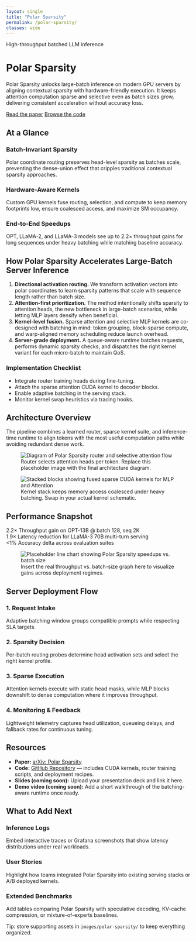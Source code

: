 ```yaml
---
layout: single
title: "Polar Sparsity"
permalink: /polar-sparsity/
classes: wide
---
```


<div class="polar-hero">
  <div class="polar-hero__content">
    <p class="polar-hero__eyebrow">High-throughput batched LLM inference</p>
    <h1>Polar Sparsity</h1>
    <p class="polar-hero__lead">
      Polar Sparsity unlocks large-batch inference on modern GPU servers by aligning contextual sparsity with hardware-friendly execution. It keeps attention computation sparse and selective even as batch sizes grow, delivering consistent acceleration without accuracy loss.
    </p>
    <div class="polar-hero__cta">
      <a href="https://arxiv.org/abs/2505.14884" class="btn btn--primary" target="_blank" rel="noopener">Read the paper</a>
      <a href="https://github.com/susavlsh10/Polar-Sparsity" class="btn btn--inverse" target="_blank" rel="noopener">Browse the code</a>
    </div>
  </div>
</div>

<section class="polar-section">
  <h2>At a Glance</h2>
  <div class="polar-grid">
    <div class="polar-card">
      <h3>Batch-Invariant Sparsity</h3>
      <p>Polar coordinate routing preserves head-level sparsity as batches scale, preventing the dense-union effect that cripples traditional contextual sparsity approaches.</p>
    </div>
    <div class="polar-card">
      <h3>Hardware-Aware Kernels</h3>
      <p>Custom GPU kernels fuse routing, selection, and compute to keep memory footprints low, ensure coalesced access, and maximize SM occupancy.</p>
    </div>
    <div class="polar-card">
      <h3>End-to-End Speedups</h3>
      <p>OPT, LLaMA-2, and LLaMA-3 models see up to 2.2&times; throughput gains for long sequences under heavy batching while matching baseline accuracy.</p>
    </div>
  </div>
</section>

<section class="polar-section polar-section--highlight">
  <div class="polar-section__content">
    <h2>How Polar Sparsity Accelerates Large-Batch Server Inference</h2>
    <ol class="polar-list">
      <li><strong>Directional activation routing.</strong> We transform activation vectors into polar coordinates to learn sparsity patterns that scale with sequence length rather than batch size.</li>
      <li><strong>Attention-first prioritization.</strong> The method intentionally shifts sparsity to attention heads, the new bottleneck in large-batch scenarios, while letting MLP layers densify when beneficial.</li>
      <li><strong>Kernel-level fusion.</strong> Sparse attention and selective MLP kernels are co-designed with batching in mind: token grouping, block-sparse compute, and warp-aligned memory scheduling reduce launch overhead.</li>
      <li><strong>Server-grade deployment.</strong> A queue-aware runtime batches requests, performs dynamic sparsity checks, and dispatches the right kernel variant for each micro-batch to maintain QoS.</li>
    </ol>
  </div>
  <aside class="polar-aside">
    <h3>Implementation Checklist</h3>
    <ul>
      <li>Integrate router training heads during fine-tuning.</li>
      <li>Attach the sparse attention CUDA kernel to decoder blocks.</li>
      <li>Enable adaptive batching in the serving stack.</li>
      <li>Monitor kernel swap heuristics via tracing hooks.</li>
    </ul>
  </aside>
</section>

<section class="polar-section">
  <h2>Architecture Overview</h2>
  <p>The pipeline combines a learned router, sparse kernel suite, and inference-time runtime to align tokens with the most useful computation paths while avoiding redundant dense work.</p>
  <div class="polar-media-grid">
    <figure class="polar-figure">
      <img src="/images/polar-sparsity/router-architecture.png" alt="Diagram of Polar Sparsity router and selective attention flow">
      <figcaption>Router selects attention heads per token. Replace this placeholder image with the final architecture diagram.</figcaption>
    </figure>
    <figure class="polar-figure">
      <img src="/images/polar-sparsity/kernel-stack.png" alt="Stacked blocks showing fused sparse CUDA kernels for MLP and Attention">
      <figcaption>Kernel stack keeps memory access coalesced under heavy batching. Swap in your actual kernel schematic.</figcaption>
    </figure>
  </div>
</section>

<section class="polar-section polar-section--compressed">
  <h2>Performance Snapshot</h2>
  <div class="polar-metrics-grid">
    <div class="metrics-card">
      <span class="metrics-card__value">2.2&times;</span>
      <span class="metrics-card__label">Throughput gain on OPT-13B @ batch 128, seq 2K</span>
    </div>
    <div class="metrics-card">
      <span class="metrics-card__value">1.9&times;</span>
      <span class="metrics-card__label">Latency reduction for LLaMA-3 70B multi-turn serving</span>
    </div>
    <div class="metrics-card">
      <span class="metrics-card__value">&lt;1%</span>
      <span class="metrics-card__label">Accuracy delta across evaluation suites</span>
    </div>
  </div>
  <figure class="polar-figure polar-figure--wide">
    <img src="/images/polar-sparsity/performance-trend.png" alt="Placeholder line chart showing Polar Sparsity speedups vs. batch size">
    <figcaption>Insert the real throughput vs. batch-size graph here to visualize gains across deployment regimes.</figcaption>
  </figure>
</section>

<section class="polar-section">
  <h2>Server Deployment Flow</h2>
  <div class="polar-timeline">
    <div class="polar-timeline__item">
      <h3>1. Request Intake</h3>
      <p>Adaptive batching window groups compatible prompts while respecting SLA targets.</p>
    </div>
    <div class="polar-timeline__item">
      <h3>2. Sparsity Decision</h3>
      <p>Per-batch routing probes determine head activation sets and select the right kernel profile.</p>
    </div>
    <div class="polar-timeline__item">
      <h3>3. Sparse Execution</h3>
      <p>Attention kernels execute with static head masks, while MLP blocks downshift to dense computation where it improves throughput.</p>
    </div>
    <div class="polar-timeline__item">
      <h3>4. Monitoring &amp; Feedback</h3>
      <p>Lightweight telemetry captures head utilization, queueing delays, and fallback rates for continuous tuning.</p>
    </div>
  </div>
</section>

<section class="polar-section">
  <h2>Resources</h2>
  <ul class="polar-resources">
    <li><strong>Paper:</strong> <a href="https://arxiv.org/abs/2505.14884" target="_blank" rel="noopener">arXiv: Polar Sparsity</a></li>
    <li><strong>Code:</strong> <a href="https://github.com/susavlsh10/Polar-Sparsity" target="_blank" rel="noopener">GitHub Repository</a> &mdash; includes CUDA kernels, router training scripts, and deployment recipes.</li>
    <li><strong>Slides (coming soon):</strong> Upload your presentation deck and link it here.</li>
    <li><strong>Demo video (coming soon):</strong> Add a short walkthrough of the batching-aware runtime once ready.</li>
  </ul>
</section>

<section class="polar-section">
  <h2>What to Add Next</h2>
  <div class="polar-grid">
    <div class="polar-card">
      <h3>Inference Logs</h3>
      <p>Embed interactive traces or Grafana screenshots that show latency distributions under real workloads.</p>
    </div>
    <div class="polar-card">
      <h3>User Stories</h3>
      <p>Highlight how teams integrated Polar Sparsity into existing serving stacks or A/B deployed kernels.</p>
    </div>
    <div class="polar-card">
      <h3>Extended Benchmarks</h3>
      <p>Add tables comparing Polar Sparsity with speculative decoding, KV-cache compression, or mixture-of-experts baselines.</p>
    </div>
  </div>
  <p class="polar-note">Tip: store supporting assets in <code>images/polar-sparsity/</code> to keep everything organized.</p>
</section>

